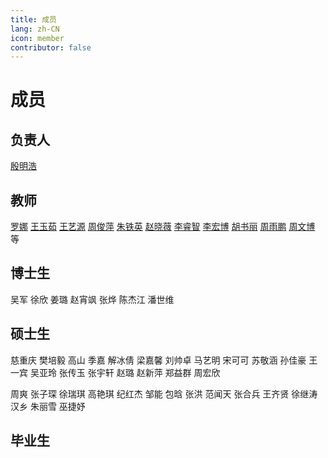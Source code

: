 ```yaml
---
title: 成员
lang: zh-CN
icon: member
contributor: false
---
```

# 成员

## 负责人

[殷明浩]()

## 教师

[罗娜]() [王玉茹]() [王艺源](/members/wangyy.md) [周俊萍]() [朱铁英]() [赵晓薇]() [李睿智]() [李宏博]() [胡书丽]() [周雨鹏]() [周文博]() 等

## 博士生

吴军 徐欣 姜璐 赵宵飒 张烨 陈杰江 潘世维  

## 硕士生

慈重庆 樊培毅 高山 季嘉 解冰倩 梁嘉馨 刘帅卓 马艺明  宋可可 苏敬涵  孙佳豪 王一宾 吴亚玲 张传玉  张宇轩 赵璐  赵新萍 郑益群 周宏欣

周爽 张子琛 徐瑞琪 高艳琪 纪红杰 邹能 包晗 张洪 范闻天 张合兵 王齐贤 徐继涛 汉乡 朱丽雪 巫捷妤

## 毕业生
